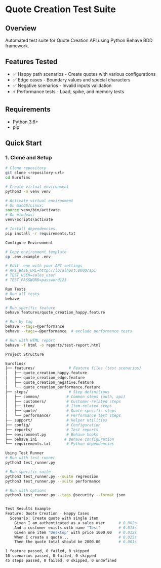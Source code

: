 # Quote Creation Test Suite

## Overview
Automated test suite for Quote Creation API using Python Behave BDD framework.

## Features Tested
- ✅ Happy path scenarios - Create quotes with various configurations
- ✅ Edge cases - Boundary values and special characters
- ✅ Negative scenarios - Invalid inputs validation
- ⚡ Performance tests - Load, spike, and memory tests

## Requirements
- Python 3.6+
- pip

## Quick Start

### 1. Clone and Setup
```bash
# Clone repository
git clone <repository-url>
cd Eurofins

# Create virtual environment
python3 -m venv venv

# Activate virtual environment
# On macOS/Linux:
source venv/bin/activate
# On Windows:
venv\Scripts\activate

# Install dependencies
pip install -r requirements.txt

Configure Environment

# Copy environment template
cp .env.example .env

# Edit .env with your API settings
# API_BASE_URL=http://localhost:8000/api
# TEST_USER=sales_user
# TEST_PASSWORD=password123

Run Tests
# Run all tests
behave

# Run specific feature
behave features/quote_creation_happy.feature

# Run by tag
behave --tags=@performance
behave --tags=-@performance  # exclude performance tests

# Run with HTML report
behave -f html -o reports/test-report.html

Project Structure

Eurofins/
├── features/               # Feature files (test scenarios)
│   ├── quote_creation_happy.feature
│   ├── quote_creation_edge.feature
│   ├── quote_creation_negative.feature
│   └── quote_creation_performance.feature
├── steps/                  # Step definitions
│   ├── common/            # Common steps (auth, api)
│   ├── customers/         # Customer-related steps
│   ├── item/              # Item-related steps
│   ├── quote/             # Quote-specific steps
│   └── performance/       # Performance test steps
├── support/               # Helper utilities
├── config/                # Configuration
├── reports/               # Test reports
├── environment.py         # Behave hooks
├── behave.ini            # Behave configuration
└── requirements.txt       # Python dependencies

Using Test Runner
# Run with test runner
python3 test_runner.py

# Run specific suite
python3 test_runner.py --suite regression
python3 test_runner.py --suite performance

# Run with options
python3 test_runner.py --tags @security --format json


Test Results Example
Feature: Quote Creation - Happy Cases
  Scenario: Create quote with single item
    Given I am authenticated as a sales user      # 0.002s
    And a customer exists with name "Test"        # 0.015s
    Given one item "Desktop" with price 1000.00   # 0.012s
    When I create a quote...                      # 0.025s
    Then the quote total should be 2000.00        # 0.001s

1 feature passed, 0 failed, 0 skipped
10 scenarios passed, 0 failed, 0 skipped
45 steps passed, 0 failed, 0 skipped, 0 undefined